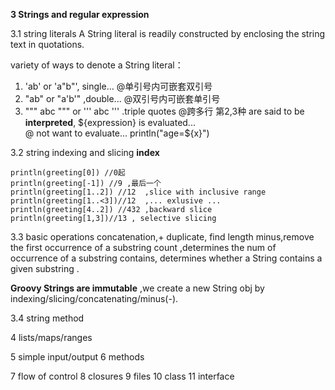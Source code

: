 
**3 Strings and regular expression**

3.1 string literals
    A String literal is readily constructed by enclosing the string text in quotations.

variety of ways to denote a String literal：
1. 'ab' or  'a"b"', single...
    @单引号内可嵌套双引号
2. "ab" or "a'b'" ,double...
    @双引号内可嵌套单引号
3. """ abc """ or  ''' abc ''' .triple quotes
    @跨多行
第2,3种 are said to be **interpreted**, ${expression} is evaluated...    
     @ not want to evaluate...  println("age=\${x}") 

3.2 string indexing and slicing
    **index**

    println(greeting[0]) //0起
    println(greeting[-1]) //9 ,最后一个
    println(greeting[1..2]) //12  ,slice with inclusive range
    println(greeting[1..<3])//12  ,... exlusive ...
    println(greeting[4..2]) //432 ,backward slice
    println(greeting[1,3])//13 , selective slicing
     
3.3 basic operations
concatenation,+
duplicate,
find length
minus,remove the first occurrence of a substring
count ,determines the num of occurrence of a substring
contains, determines whether a String contains a given substring .

**Groovy Strings are immutable** ,we create a new String obj by indexing/slicing/concatenating/minus(-).

3.4 string method









 
      
    

















4 lists/maps/ranges

5 simple input/output
6 methods

7 flow of control
8 closures
9 files
10 class
11 interface



